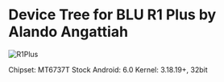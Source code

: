 # Device Tree for BLU R1 Plus by Alando Angattiah

![R1Plus](https://cdn2.gsmarena.com/vv/bigpic/blu-r1-plus.jpg)

Chipset:	MT6737T
Stock Android:	6.0
Kernel:		3.18.19+, 32bit
